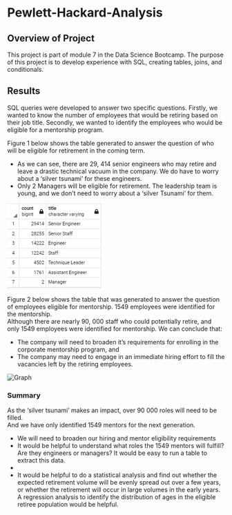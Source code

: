 # Pewlett-Hackard-Analysis
## Overview of Project
This project is part of module 7 in the Data Science Bootcamp.
The purpose of this project is to develop experience with SQL, creating tables, joins, and conditionals.

## Results
SQL queries were developed to answer two specific questions.  Firstly, we wanted to know the number of employees that would be retiring based on their job title.  Secondly, we wanted to identify the employees who would be eligible for a mentorship program.

Figure 1 below shows the table generated to answer the question of who will be eligible for retirement in the coming term.  
-	As we can see, there are 29, 414 senior engineers who may retire and leave a drastic technical vacuum in the company.  We do have to worry about a ‘silver tsunami’ for these engineers.
-	Only 2 Managers will be eligible for retirement.  The leadership team is young, and we don’t need to worry about a ‘silver Tsunami’ for them.

![Graph](/Data/retiring_titles.PNG)

Figure 2 below shows the table that was generated to answer the question of employees eligible for mentorship.  1549 employees were identified for the mentorship.  
Although there are nearly 90, 000 staff who could potentially retire, and only 1549 employees were identified for mentorship.  We can conclude that:
-	The company will need to broaden it’s requirements for enrolling in the corporate mentorship program, and
-	The company may need to engage in an immediate hiring effort to fill the vacancies left by the retiring employees.

![Graph](/Data/mentorship_eligibility.PNG)



### Summary
As the ‘silver tsunami’ makes an impact, over 90 000 roles will need to be filled.  
And we have only identified 1549 mentors for the next generation.  
-	We will need to broaden our hiring and mentor eligibility requirements
-	It would be helpful to understand what roles the 1549 mentors will fulfill?  Are they engineers or managers?  It would be easy to run a table to extract this data.
-	
-	It would be helpful to do a statistical analysis and find out whether the expected retirement volume will be evenly spread out over a few years, or whether the retirement will occur in large volumes in the early years.  A regression analysis to identify the distribution of ages in the eligible retiree population would be helpful.

